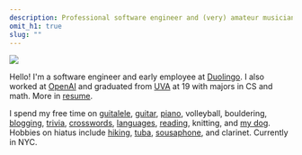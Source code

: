 ```yaml
---
description: Professional software engineer and (very) amateur musician in NYC.
omit_h1: true
slug: ""
---
```


<img src="/img/barboncino.jpg">

Hello! I'm a software engineer and early employee at [Duolingo](/projects#duolingo). I also worked at [OpenAI](/projects#openai) and graduated from [UVA](https://en.wikipedia.org/wiki/University_of_Virginia) at 19 with majors in CS and math. More in [resume](/resume).

I spend my free time on [guitalele](/guitalele), [guitar](/musescore-tab), [piano](https://soundcloud.com/artnc), volleyball, bouldering, [blogging](/blog), [trivia](https://learnedleague.com/profiles.php?91076), [crosswords](https://www.crosswordtournament.com/2023/standings/rank.htm), [languages](https://www.duolingo.com/profile/artnc), [reading](/ten-years-of-logging-my-life#media-chart), knitting, and [my dog](/img/snorlax.jpg). Hobbies on hiatus include [hiking](/camino-de-santiago), [tuba](https://en.wikipedia.org/wiki/East_Winds_Symphonic_Band), [sousaphone](/img/sousaphone.jpg), and clarinet. Currently in NYC.
